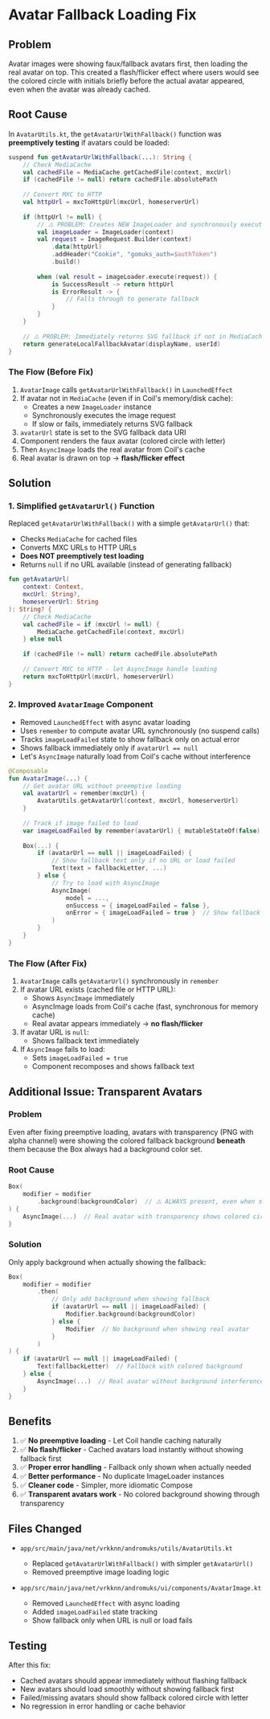 # Avatar Fallback Loading Fix

## Problem

Avatar images were showing faux/fallback avatars first, then loading the real avatar on top. This created a flash/flicker effect where users would see the colored circle with initials briefly before the actual avatar appeared, even when the avatar was already cached.

## Root Cause

In `AvatarUtils.kt`, the `getAvatarUrlWithFallback()` function was **preemptively testing** if avatars could be loaded:

```kotlin
suspend fun getAvatarUrlWithFallback(...): String {
    // Check MediaCache
    val cachedFile = MediaCache.getCachedFile(context, mxcUrl)
    if (cachedFile != null) return cachedFile.absolutePath
    
    // Convert MXC to HTTP
    val httpUrl = mxcToHttpUrl(mxcUrl, homeserverUrl)
    
    if (httpUrl != null) {
        // ⚠️ PROBLEM: Creates NEW ImageLoader and synchronously executes request
        val imageLoader = ImageLoader(context)
        val request = ImageRequest.Builder(context)
            .data(httpUrl)
            .addHeader("Cookie", "gomuks_auth=$authToken")
            .build()
        
        when (val result = imageLoader.execute(request)) {
            is SuccessResult -> return httpUrl
            is ErrorResult -> {
                // Falls through to generate fallback
            }
        }
    }
    
    // ⚠️ PROBLEM: Immediately returns SVG fallback if not in MediaCache
    return generateLocalFallbackAvatar(displayName, userId)
}
```

### The Flow (Before Fix)

1. `AvatarImage` calls `getAvatarUrlWithFallback()` in `LaunchedEffect`
2. If avatar not in `MediaCache` (even if in Coil's memory/disk cache):
   - Creates a new `ImageLoader` instance
   - Synchronously executes the image request
   - If slow or fails, immediately returns SVG fallback
3. `avatarUrl` state is set to the SVG fallback data URI
4. Component renders the faux avatar (colored circle with letter)
5. Then `AsyncImage` loads the real avatar from Coil's cache
6. Real avatar is drawn on top → **flash/flicker effect**

## Solution

### 1. Simplified `getAvatarUrl()` Function

Replaced `getAvatarUrlWithFallback()` with a simple `getAvatarUrl()` that:
- Checks `MediaCache` for cached files
- Converts MXC URLs to HTTP URLs
- **Does NOT preemptively test loading**
- Returns `null` if no URL available (instead of generating fallback)

```kotlin
fun getAvatarUrl(
    context: Context,
    mxcUrl: String?,
    homeserverUrl: String
): String? {
    // Check MediaCache
    val cachedFile = if (mxcUrl != null) {
        MediaCache.getCachedFile(context, mxcUrl)
    } else null
    
    if (cachedFile != null) return cachedFile.absolutePath
    
    // Convert MXC to HTTP - let AsyncImage handle loading
    return mxcToHttpUrl(mxcUrl, homeserverUrl)
}
```

### 2. Improved `AvatarImage` Component

- Removed `LaunchedEffect` with async avatar loading
- Uses `remember` to compute avatar URL synchronously (no suspend calls)
- Tracks `imageLoadFailed` state to show fallback only on actual error
- Shows fallback immediately only if `avatarUrl == null`
- Let's `AsyncImage` naturally load from Coil's cache without interference

```kotlin
@Composable
fun AvatarImage(...) {
    // Get avatar URL without preemptive loading
    val avatarUrl = remember(mxcUrl) {
        AvatarUtils.getAvatarUrl(context, mxcUrl, homeserverUrl)
    }
    
    // Track if image failed to load
    var imageLoadFailed by remember(avatarUrl) { mutableStateOf(false) }
    
    Box(...) {
        if (avatarUrl == null || imageLoadFailed) {
            // Show fallback text only if no URL or load failed
            Text(text = fallbackLetter, ...)
        } else {
            // Try to load with AsyncImage
            AsyncImage(
                model = ...,
                onSuccess = { imageLoadFailed = false },
                onError = { imageLoadFailed = true }  // Show fallback on error
            )
        }
    }
}
```

### The Flow (After Fix)

1. `AvatarImage` calls `getAvatarUrl()` synchronously in `remember`
2. If avatar URL exists (cached file or HTTP URL):
   - Shows `AsyncImage` immediately
   - AsyncImage loads from Coil's cache (fast, synchronous for memory cache)
   - Real avatar appears immediately → **no flash/flicker**
3. If avatar URL is `null`:
   - Shows fallback text immediately
4. If `AsyncImage` fails to load:
   - Sets `imageLoadFailed = true`
   - Component recomposes and shows fallback text

## Additional Issue: Transparent Avatars

### Problem
Even after fixing preemptive loading, avatars with transparency (PNG with alpha channel) were showing the colored fallback background **beneath** them because the Box always had a background color set.

### Root Cause
```kotlin
Box(
    modifier = modifier
        .background(backgroundColor)  // ⚠️ ALWAYS present, even when showing real avatar
) {
    AsyncImage(...)  // Real avatar with transparency shows colored circle through it
}
```

### Solution
Only apply background when actually showing the fallback:

```kotlin
Box(
    modifier = modifier
        .then(
            // Only add background when showing fallback
            if (avatarUrl == null || imageLoadFailed) {
                Modifier.background(backgroundColor)
            } else {
                Modifier  // No background when showing real avatar
            }
        )
) {
    if (avatarUrl == null || imageLoadFailed) {
        Text(fallbackLetter)  // Fallback with colored background
    } else {
        AsyncImage(...)  // Real avatar without background interference
    }
}
```

## Benefits

1. ✅ **No preemptive loading** - Let Coil handle caching naturally
2. ✅ **No flash/flicker** - Cached avatars load instantly without showing fallback first
3. ✅ **Proper error handling** - Fallback only shown when actually needed
4. ✅ **Better performance** - No duplicate ImageLoader instances
5. ✅ **Cleaner code** - Simpler, more idiomatic Compose
6. ✅ **Transparent avatars work** - No colored background showing through transparency

## Files Changed

- `app/src/main/java/net/vrkknn/andromuks/utils/AvatarUtils.kt`
  - Replaced `getAvatarUrlWithFallback()` with simpler `getAvatarUrl()`
  - Removed preemptive image loading logic
  
- `app/src/main/java/net/vrkknn/andromuks/ui/components/AvatarImage.kt`
  - Removed `LaunchedEffect` with async loading
  - Added `imageLoadFailed` state tracking
  - Show fallback only when URL is null or load fails

## Testing

After this fix:
- Cached avatars should appear immediately without flashing fallback
- New avatars should load smoothly without showing fallback first
- Failed/missing avatars should show fallback colored circle with letter
- No regression in error handling or cache behavior

